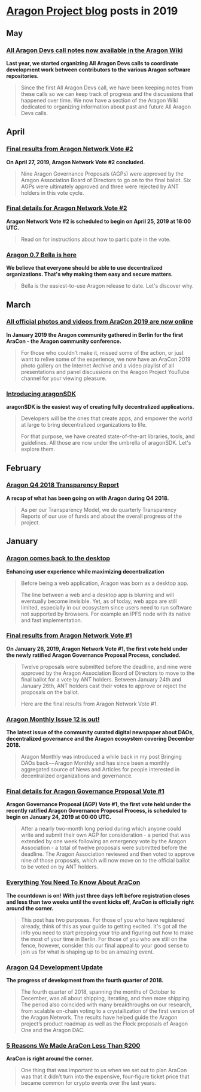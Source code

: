 # **[Aragon Project blog](https://blog.aragon.org/)** posts in 2019

## May

### [**All Aragon Devs call notes now available in the Aragon Wiki**](https://blog.aragon.org/all-aragon-devs-call-notes-now-available-in-the-aragon-wiki/)
**Last year, we started organizing All Aragon Devs calls to coordinate development work between contributors to the various Aragon software repositories.**

> Since the first All Aragon Devs call, we have been keeping notes from these calls so we can keep track of progress and the discussions that happened over time. We now have a section of the Aragon Wiki dedicated to organizing information about past and future All Aragon Devs calls.

## April

### [**Final results from Aragon Network Vote #2**](https://blog.aragon.org/final-results-from-aragon-network-vote-2/)
**On April 27, 2019, Aragon Network Vote #2 concluded.**

> Nine Aragon Governance Proposals (AGPs) were approved by the Aragon Association Board of Directors to go on to the final ballot. Six AGPs were ultimately approved and three were rejected by ANT holders in this vote cycle.

### [**Final details for Aragon Network Vote #2**](https://blog.aragon.org/final-details-for-aragon-network-vote-2/)
**Aragon Network Vote #2 is scheduled to begin on April 25, 2019 at 16:00 UTC.**

> Read on for instructions about how to participate in the vote.

### [**Aragon 0.7 Bella is here**](https://blog.aragon.org/aragon-0-7-bella-is-here/)
**We believe that everyone should be able to use decentralized organizations. That's why making them easy and secure matters.**

> Bella is the easiest-to-use Aragon release to date. Let's discover why.

## March

### [**All official photos and videos from AraCon 2019 are now online**](https://blog.aragon.org/photos-and-videos-from-aracon-2019/)
**In January 2019 the Aragon community gathered in Berlin for the first AraCon - the Aragon community conference.**

> For those who couldn’t make it, missed some of the action, or just want to relive some of the experience, we now have an AraCon 2019 photo gallery on the Internet Archive and a video playlist of all presentations and panel discussions on the Aragon Project YouTube channel for your viewing pleasure.

### [**Introducing aragonSDK**](https://blog.aragon.org/introducing-aragonsdk/)
**aragonSDK is the easiest way of creating fully decentralized applications.**

> Developers will be the ones that create apps, and empower the world at large to bring decentralized organizations to life.
>
> For that purpose, we have created state-of-the-art libraries, tools, and guidelines. All those are now under the umbrella of aragonSDK. Let's explore them.

## February

### [**Aragon Q4 2018 Transparency Report**](https://blog.aragon.org/aragon-q4-2018-transparency-report/)
**A recap of what has been going on with Aragon during Q4 2018.**

> As per our Transparency Model, we do quarterly Transparency Reports of our use of funds and about the overall progress of the project.

## January

### [**Aragon comes back to the desktop**](https://blog.aragon.org/aragon-desktop/)
**Enhancing user experience while maximizing decentralization**

> Before being a web application, Aragon was born as a desktop app.
>
> The line between a web and a desktop app is blurring and will eventually become invisible. Yet, as of today, web apps are still limited, especially in our ecosystem since users need to run software not supported by browsers. For example an IPFS node with its native and fast implementation.

### [**Final results from Aragon Network Vote #1**](https://blog.aragon.org/final-results-from-aragon-network-vote-1/)
**On January 26, 2019, Aragon Network Vote #1, the first vote held under the newly ratified Aragon Governance Proposal Process, concluded.**

> Twelve proposals were submitted before the deadline, and nine were approved by the Aragon Association Board of Directors to move to the final ballot for a vote by ANT holders. Between January 24th and January 26th, ANT holders cast their votes to approve or reject the proposals on the ballot.
>
> Here are the final results from Aragon Network Vote #1.

### [**Aragon Monthly Issue 12 is out!**](https://blog.aragon.org/aragon-monthly-issue-12-is-out/)
**The latest issue of the community curated digital newspaper about DAOs, decentralized governance and the Aragon ecosystem covering December 2018.**

> Aragon Monthly was introduced a while back in my post Bringing DAOs back — Aragon Monthly and has since been a monthly aggregated source of News and Articles for people interested in decentralized organizations and governance.

### [**Final details for Aragon Governance Proposal Vote #1**](https://blog.aragon.org/agp-vote-1/)
**Aragon Governance Proposal (AGP) Vote #1, the first vote held under the recently ratified Aragon Governance Proposal Process, is scheduled to begin on January 24, 2019 at 00:00 UTC.**

> After a nearly two-month long period during which anyone could write and submit their own AGP for consideration - a period that was extended by one week following an emergency vote by the Aragon Association - a total of twelve proposals were submitted before the deadline. The Aragon Association reviewed and then voted to approve nine of those proposals, which will now move on to the official ballot to be voted on by ANT holders.

### [**Everything You Need To Know About AraCon**](https://blog.aragon.org/everything-you-need-to-know-about-aracon/)
**The countdown is on! With just three days left before registration closes and less than two weeks until the event kicks off, AraCon is officially right around the corner.**

> This post has two purposes. For those of you who have registered already, think of this as your guide to getting excited. It's got all the info you need to start prepping your trip and figuring out how to make the most of your time in Berlin. For those of you who are still on the fence, however, consider this our final appeal to your good sense to join us for what is shaping up to be an amazing event.

### [**Aragon Q4 Development Update**](https://blog.aragon.org/aragon-q4-2018-development-update/)
**The progress of development from the fourth quarter of 2018.**

> The fourth quarter of 2018, spanning the months of October to December, was all about shipping, iterating, and then more shipping. The period also coincided with many breakthroughs on our research, from scalable on-chain voting to a crystallization of the first version of the Aragon Network. The results have helped guide the Aragon project’s product roadmap as well as the Flock proposals of Aragon One and the Aragon DAC.

### [**5 Reasons We Made AraCon Less Than $200**](https://blog.aragon.org/5-reasons-we-made-aracon-less-than-200/)
**AraCon is right around the corner.**

> One thing that was important to us when we set out to plan AraCon was that it didn’t turn into the expensive, four-figure ticket price that became common for crypto events over the last years.
